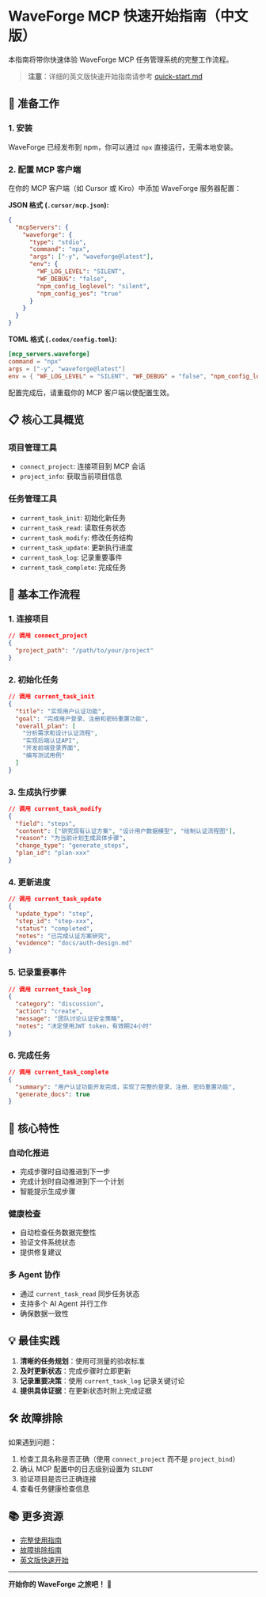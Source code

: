# WaveForge MCP 快速开始指南（中文版）

本指南将带你快速体验 WaveForge MCP 任务管理系统的完整工作流程。

> **注意**：详细的英文版快速开始指南请参考 [quick-start.md](./quick-start.md)

## 🚀 准备工作

### 1. 安装

WaveForge 已经发布到 npm，你可以通过 `npx` 直接运行，无需本地安装。

### 2. 配置 MCP 客户端

在你的 MCP 客户端（如 Cursor 或 Kiro）中添加 WaveForge 服务器配置：

**JSON 格式 (`.cursor/mcp.json`):**
```json
{
  "mcpServers": {
    "waveforge": {
      "type": "stdio",
      "command": "npx",
      "args": ["-y", "waveforge@latest"],
      "env": {
        "WF_LOG_LEVEL": "SILENT",
        "WF_DEBUG": "false",
        "npm_config_loglevel": "silent",
        "npm_config_yes": "true"
      }
    }
  }
}
```

**TOML 格式 (`.codex/config.toml`):**
```toml
[mcp_servers.waveforge]
command = "npx"
args = ["-y", "waveforge@latest"]
env = { "WF_LOG_LEVEL" = "SILENT", "WF_DEBUG" = "false", "npm_config_loglevel" = "silent", "npm_config_yes" = "true" }
```

配置完成后，请重载你的 MCP 客户端以使配置生效。

## 📋 核心工具概览

### 项目管理工具

- `connect_project`: 连接项目到 MCP 会话
- `project_info`: 获取当前项目信息

### 任务管理工具

- `current_task_init`: 初始化新任务
- `current_task_read`: 读取任务状态
- `current_task_modify`: 修改任务结构
- `current_task_update`: 更新执行进度
- `current_task_log`: 记录重要事件
- `current_task_complete`: 完成任务

## 🔄 基本工作流程

### 1. 连接项目

```json
// 调用 connect_project
{
  "project_path": "/path/to/your/project"
}
```

### 2. 初始化任务

```json
// 调用 current_task_init
{
  "title": "实现用户认证功能",
  "goal": "完成用户登录、注册和密码重置功能",
  "overall_plan": [
    "分析需求和设计认证流程",
    "实现后端认证API",
    "开发前端登录界面",
    "编写测试用例"
  ]
}
```

### 3. 生成执行步骤

```json
// 调用 current_task_modify
{
  "field": "steps",
  "content": ["研究现有认证方案", "设计用户数据模型", "绘制认证流程图"],
  "reason": "为当前计划生成具体步骤",
  "change_type": "generate_steps",
  "plan_id": "plan-xxx"
}
```

### 4. 更新进度

```json
// 调用 current_task_update
{
  "update_type": "step",
  "step_id": "step-xxx",
  "status": "completed",
  "notes": "已完成认证方案研究",
  "evidence": "docs/auth-design.md"
}
```

### 5. 记录重要事件

```json
// 调用 current_task_log
{
  "category": "discussion",
  "action": "create",
  "message": "团队讨论认证安全策略",
  "notes": "决定使用JWT token，有效期24小时"
}
```

### 6. 完成任务

```json
// 调用 current_task_complete
{
  "summary": "用户认证功能开发完成，实现了完整的登录、注册、密码重置功能",
  "generate_docs": true
}
```

## 🎯 核心特性

### 自动化推进

- 完成步骤时自动推进到下一步
- 完成计划时自动推进到下一个计划
- 智能提示生成步骤

### 健康检查

- 自动检查任务数据完整性
- 验证文件系统状态
- 提供修复建议

### 多 Agent 协作

- 通过 `current_task_read` 同步任务状态
- 支持多个 AI Agent 并行工作
- 确保数据一致性

## 💡 最佳实践

1. **清晰的任务规划**：使用可测量的验收标准
2. **及时更新状态**：完成步骤时立即更新
3. **记录重要决策**：使用 `current_task_log` 记录关键讨论
4. **提供具体证据**：在更新状态时附上完成证据

## 🛠️ 故障排除

如果遇到问题：

1. 检查工具名称是否正确（使用 `connect_project` 而不是 `project_bind`）
2. 确认 MCP 配置中的日志级别设置为 `SILENT`
3. 验证项目是否已正确连接
4. 查看任务健康检查信息

## 📚 更多资源

- [完整使用指南](../USAGE.md)
- [故障排除指南](./troubleshooting.md)
- [英文版快速开始](./quick-start.md)

---

**开始你的 WaveForge 之旅吧！** 🚀
